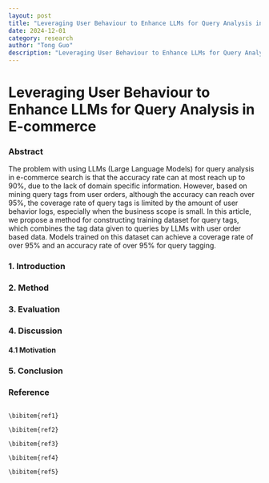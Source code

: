```yaml
---
layout: post
title: "Leveraging User Behaviour to Enhance LLMs for Query Analysis in E-commerce"
date: 2024-12-01
category: research
author: "Tong Guo"
description: "Leveraging User Behaviour to Enhance LLMs for Query Analysis in E-commerce"
---
```

# Leveraging User Behaviour to Enhance LLMs for Query Analysis in E-commerce

### Abstract

The problem with using LLMs (Large Language Models) for query analysis in e-commerce search is that the accuracy rate can at most reach up to 90%, due to the lack of domain specific information. However, based on mining query tags from user orders, although the accuracy can reach over 95%, the coverage rate of query tags is limited by the amount of user behavior logs, especially when the business scope is small. In this article, we propose a method for constructing training dataset for query tags, which combines the tag data given to queries by LLMs with user order based data. Models trained on this dataset can achieve a coverage rate of over 95% and an accuracy rate of over 95% for query tagging.

### 1. Introduction

### 2. Method

### 3. Evaluation

### 4. Discussion

#### 4.1 Motivation


### 5. Conclusion


### Reference
```

\bibitem{ref1}

\bibitem{ref2}

\bibitem{ref3}

\bibitem{ref4}

\bibitem{ref5}

```
